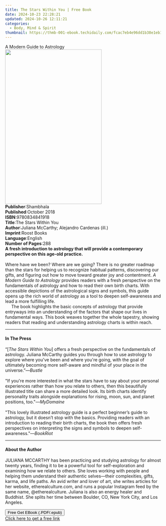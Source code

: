 ```yaml
---
title: The Stars Within You | Free Book
date: 2024-10-23 22:28:21
updated: 2024-10-26 12:11:21
categories:
  - Body, Mind & Spirit
thumbnail: https://thmb-001-ebook.techidaily.com/fcac7eb4e96dd1b38e1eb142d905a9283c498b50ac046039a81bd35f9f20eb96.jpg
---
```

<main id="book-container">
  <div class="flex flex-col">
    <div class="book-brief flex-1 py-6 px-4 sm:p-6 md:py-10 md:px-8">
      <!-- brief-->
      <div class="book-brief-main">A Modern Guide to Astrology</div>
    </div>
    <div
      class="book-meta-info flex-1 grid gap-4 col-start-1 col-end-3 row-start-1 sm:mb-6 sm:grid-cols-4 lg:gap-6 lg:col-start-2 lg:row-end-6 lg:row-span-6 lg:mb-0"
    >
      <div
        class="book-meta-info-left place-content-center mt-4 p-4 text-sm leading-6 col-start-2 col-span-2 dark:text-slate-400"
      >
        <img
          class="w-full h-500 object-cover rounded-lg sm:h-255 sm:col-span-2 lg:col-span-full"
          src="https://img-001-ebook.techidaily.com/873e443ecfef2f3f1eee2281bca227935432ac8189b44437339a73f4742521a7.jpg"
          alt=""
          width="312"
          height="500"
        />
      </div>
      <div
        class="book-meta-info-right mt-2 col-start-1 row-start-2 col-span-3 self-center"
      >
        <!-- meta data  -->
        <div class="flex flex-col px-4 md:px-8">
          <div class="flex-1">
            <strong>Publisher</strong>:<span class="px-2">Shambhala</span>
          </div>
          <div class="flex-1">
            <strong>Published</strong>:<span class="px-2">October 2018</span>
          </div>
          <div class="flex-1">
            <strong>ISBN</strong>:<span class="px-2">9780834841918</span>
          </div>
          <div class="flex-1">
            <strong>Title</strong>:<span class="px-2"
              >The Stars Within You</span
            >
          </div>
          <div class="flex-1">
            <strong>Author</strong>:<span class="px-2"
              >Juliana McCarthy; Alejandro Cardenas (ill.)</span
            >
          </div>
          <div class="flex-1">
            <strong>Imprint</strong>:<span class="px-2">Roost Books</span>
          </div>
          <div class="flex-1">
            <strong>Language</strong>:<span class="px-2">English</span>
          </div>
          <div class="flex-1">
            <strong>Number of Pages</strong>:<span class="px-2">288</span>
          </div>
        </div>
      </div>
    </div>
    <div class="book-description flex-1 py-6 px-4 sm:p-6 md:py-10 md:px-8">
      <div class="book-description-main">
        <div accordion-content="" id="description">
          <b
            >A fresh introduction to astrology that will provide a contemporary
            perspective on this age-old practice.</b
          ><br /><br />Where have we been? Where are we going? There is no
          greater roadmap than the stars for helping us to recognize habitual
          patterns, discovering our gifts, and figuring out how to move toward
          greater joy and contentment.
          <i>A Modern Guide to Astrology</i> provides readers with a fresh
          perspective on the fundamentals of astrology and how to read their own
          birth charts. With accessible depictions of the astrological signs and
          symbols, this guide opens up the rich world of astrology as a tool to
          deepen self-awareness and lead a more fulfilling life.<br />&nbsp;&nbsp;&nbsp;&nbsp;
          The book highlights the basic concepts of astrology that provide
          entryways into an understanding of the factors that shape our lives in
          fundamental ways. This book weaves together the whole tapestry,
          showing readers that reading and understanding astrology charts is
          within reach.
        </div>
      </div>
    </div>
    <div class="book-excerpts flex-1 py-6 px-4 sm:p-6 md:py-10 md:px-8">
      <!-- excerpts-->
      <div class="book-excerpts-main">
        <hr />
        <h4 class="placeholder placeholder-heading">
          <span>In The Press</span>
        </h4>
        <p>
          “[<i>The Stars Within You</i>] offers a fresh perspective on the
          fundamentals of astrology. Juliana McCarthy guides you through how to
          use astrology to explore where you've been and where you're going,
          with the goal of ultimately becoming more self-aware and mindful of
          your place in the universe.”—<i>Bustle<br /><br /></i>"If you're more
          interested in what the stars have to say about your personal
          experiences rather than how you relate to others, then this
          beautifully illustrated title can share a more detailed look. Its
          birth charts identify personality traits alongside explanations for
          rising, moon, sun, and planet positions, too."—<i>MyDomaine</i
          ><br /><br />"This lovely illustrated astrology guide is a perfect
          beginner’s guide to astrology, but it doesn’t stop with the basics.
          Providing readers with an introduction to reading their birth charts,
          the book then offers fresh perspectives on interpreting the signs and
          symbols to deepen self-awareness."—<i>BookRiot</i>
        </p>
      </div>
    </div>
    <div class="book-about-author flex-1 py-6 px-4 sm:p-6 md:py-10 md:px-8">
      <!-- about author-->
      <div class="book-main-author-main">
        <hr />
        <h4 class="placeholder placeholder-heading">
          <span>About the Author</span>
        </h4>
        <p>
          JULIANA MCCARTHY has been practicing and studying astrology for almost
          twenty years, finding it to be a powerful tool for self-exploration
          and examining how we relate to others. She loves working with people
          and helping them understand their authentic selves—their complexities,
          gifts, karma, and life paths. An avid writer and lover of art, she
          writes articles for her website,&nbsp;etherealculture.com,&nbsp;and
          runs a popular Instagram feed by the same name, @etherealculture.
          Juliana is also an energy healer and Buddhist.&nbsp;She splits her
          time between Boulder, CO, New York City, and Los Angeles.
        </p>
      </div>
    </div>
    <div class="book-free-get flex-1 py-6 px-4 sm:p-6 md:py-10 md:px-8">
      <button
        id="btn-free-get"
        class="bg-blue-500 hover:bg-blue-700 text-white font-bold py-2 px-4 rounded"
      >
        Free Get EBook (.PDF/.epub)
      </button>
      <div id="countdown-display" class="px-2 text-lg mt-2"></div>
      <a
        id="free-link"
        class="hidden bg-blue-500 hover:bg-blue-700 text-white font-bold py-2 px-4 rounded"
        href="https://www.ebooks.com/en-us/book/96296140/the-stars-within-you/juliana-mccarthy/"
        target="_blank"
        >Click here to get a free link</a
      >
    </div>
    <script>
      let countdownTime = 0;
      let countdownInterval = null;
      document
        .getElementById('btn-free-get')
        .addEventListener('click', startCountdown);
      function startCountdown() {
        countdownTime = new Date().getTime() + 60000 * 3;
        countdownInterval = setInterval(updateCountdown, 1000);
        document.getElementById('btn-free-get').disabled = true;
        document
          .getElementById('btn-free-get')
          .classList.add('bg-gray-500', 'cursor-not-allowed');
      }
      function updateCountdown() {
        let currentTime = new Date().getTime();
        let timeLeft = countdownTime - currentTime;
        let secondsLeft = Math.floor(timeLeft / 1000);
        document.getElementById('countdown-display').innerHTML =
          `Remaining time: ${secondsLeft} seconds.`;
        if (secondsLeft <= 0) {
          clearInterval(countdownInterval);
          document.getElementById('btn-free-get').classList.add('hidden');
          document.getElementById('free-link').classList.remove('hidden');
          document.getElementById('countdown-display').innerHTML = '';
        }
      }
    </script>
  </div>
</main>
